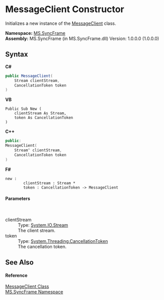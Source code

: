 # MessageClient Constructor 
 

Initializes a new instance of the <a href="0049c9ad-52b5-782a-00f7-58bf4ffa5e57">MessageClient</a> class.

**Namespace:**&nbsp;<a href="de148c19-6fcd-6ea5-c13c-94525bd1dd5b">MS.SyncFrame</a><br />**Assembly:**&nbsp;MS.SyncFrame (in MS.SyncFrame.dll) Version: 1.0.0.0 (1.0.0.0)

## Syntax

**C#**<br />
``` C#
public MessageClient(
	Stream clientStream,
	CancellationToken token
)
```

**VB**<br />
``` VB
Public Sub New ( 
	clientStream As Stream,
	token As CancellationToken
)
```

**C++**<br />
``` C++
public:
MessageClient(
	Stream^ clientStream, 
	CancellationToken token
)
```

**F#**<br />
``` F#
new : 
        clientStream : Stream * 
        token : CancellationToken -> MessageClient
```


#### Parameters
&nbsp;<dl><dt>clientStream</dt><dd>Type: <a href="http://msdn2.microsoft.com/en-us/library/8f86tw9e" target="_blank">System.IO.Stream</a><br />The client stream.</dd><dt>token</dt><dd>Type: <a href="http://msdn2.microsoft.com/en-us/library/dd384802" target="_blank">System.Threading.CancellationToken</a><br />The cancellation token.</dd></dl>

## See Also


#### Reference
<a href="0049c9ad-52b5-782a-00f7-58bf4ffa5e57">MessageClient Class</a><br /><a href="de148c19-6fcd-6ea5-c13c-94525bd1dd5b">MS.SyncFrame Namespace</a><br />